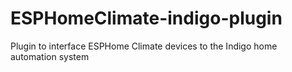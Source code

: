 # ESPHomeClimate-indigo-plugin
Plugin to interface ESPHome Climate devices to the Indigo home automation system
